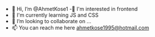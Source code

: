 - 👋 Hi, I’m @AhmetKose1
-👀 I'm interested in frontend
- 🌱 I'm currently learning JS and CSS
- 💞️ I’m looking to collaborate on ...
- 📫 You can reach me here ahmetkose1995@hotmail.com
<!---
AhmetKose1/AhmetKose1 is a ✨ special ✨ repository because its `README.md` (this file) appears on your GitHub profile.
You can click the Preview link to take a look at your changes.
--->
